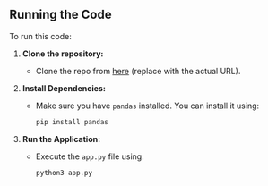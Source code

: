 ## Running the Code

To run this code:

1. **Clone the repository:**
   - Clone the repo from [here](#) (replace with the actual URL).

2. **Install Dependencies:**
   - Make sure you have `pandas` installed. You can install it using:
     ```sh
     pip install pandas
     ```

3. **Run the Application:**
   - Execute the `app.py` file using:
     ```sh
     python3 app.py
     ```
